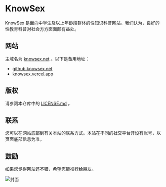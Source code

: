 # KnowSex

KnowSex 是面向中学生及以上年龄段群体的性知识科普网站。我们认为，良好的性教育科普对社会方方面面颇有益处。

## 网站

主域名为 [knowsex.net](https://knowsex.net) 。以下是备用地址：
* [github.knowsex.net](https://github.knowsex.net)
* [knowsex.vercel.app](https://knowsex.vercel.app)

## 版权

请参阅本仓库中的 [LICENSE.md](LICENSE.md) 。

## 联系

您可以在网站底部到有关本站的联系方式。本站在不同的社交平台开设有账号，以页面底部信息为准。

## 鼓励

如果您觉得网站还不错，希望您能推荐给朋友。

![封面](https://repository-images.githubusercontent.com/344822379/d9a97024-b601-4061-9983-93758b70b56f)